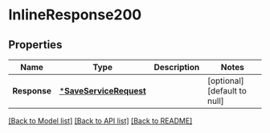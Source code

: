 # InlineResponse200

## Properties
Name | Type | Description | Notes
------------ | ------------- | ------------- | -------------
**Response** | [***SaveServiceRequest**](SaveServiceRequest.md) |  | [optional] [default to null]

[[Back to Model list]](../README.md#documentation-for-models) [[Back to API list]](../README.md#documentation-for-api-endpoints) [[Back to README]](../README.md)

